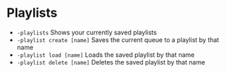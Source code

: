 # Playlists

- `-playlists` Shows your currently saved playlists
- `-playlist create [name]` Saves the current queue to a playlist by that name
- `-playlist load [name]` Loads the saved playlist by that name
- `-playlist delete [name]` Deletes the saved playlist by that name
